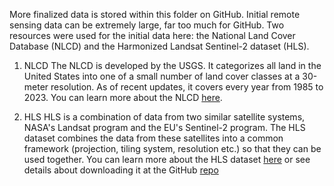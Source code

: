 More finalized data is stored within this folder on GitHub. Initial remote sensing data can be extremely large, far too much for GitHub. Two resources were used for the initial data here: the National Land Cover Database (NLCD) and the Harmonized Landsat Sentinel-2 dataset (HLS). 

1. NLCD
The NLCD is developed by the USGS. It categorizes all land in the United States into one of a small number of land cover classes at a 30-meter resolution. As of recent updates, it covers every year from 1985 to 2023. You can learn more about the NLCD [here](https://www.usgs.gov/centers/eros/science/annual-national-land-cover-database).

2. HLS
HLS is a combination of data from two similar satellite systems, NASA's Landsat program and the EU's Sentinel-2 program. The HLS dataset combines the data from these satellites into a common framework (projection, tiling system, resolution etc.) so that they can be used together. You can learn more about the HLS dataset [here](https://www.earthdata.nasa.gov/data/projects/hls) or see details about downloading it at the GitHub [repo](https://github.com/nasa/HLS-Data-Resources)